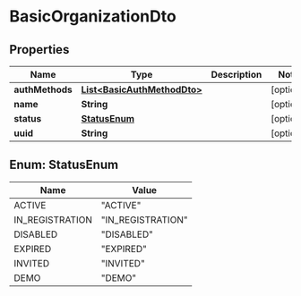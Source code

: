 # BasicOrganizationDto

## Properties
| Name            | Type                                                        | Description | Notes      |
| --------------- | ----------------------------------------------------------- | ----------- | ---------- |
| **authMethods** | [**List&lt;BasicAuthMethodDto&gt;**](BasicAuthMethodDto.md) |             | [optional] |
| **name**        | **String**                                                  |             | [optional] |
| **status**      | [**StatusEnum**](#StatusEnum)                               |             | [optional] |
| **uuid**        | **String**                                                  |             | [optional] |

<a name="StatusEnum"></a>
## Enum: StatusEnum
| Name            | Value                       |
| --------------- | --------------------------- |
| ACTIVE          | &quot;ACTIVE&quot;          |
| IN_REGISTRATION | &quot;IN_REGISTRATION&quot; |
| DISABLED        | &quot;DISABLED&quot;        |
| EXPIRED         | &quot;EXPIRED&quot;         |
| INVITED         | &quot;INVITED&quot;         |
| DEMO            | &quot;DEMO&quot;            |
